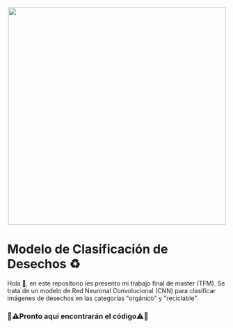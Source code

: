<div id="header" align="center">
  <img src="https://drive.usercontent.google.com/download?id=15mRFqDO9-oSql1uuTNO56G_l2GMotpy4" width="500"/>
</div>

# Modelo de Clasificación de Desechos ♻

Hola 👋, en este repositorio les presento mi trabajo final de master (TFM). Se trata de un modelo de Red Neuronal Convolucional (CNN) para clasificar imágenes de desechos en las categorías "orgánico" y "reciclable".

### **🚧⚠️Pronto aquí encontrarán el código⚠️🚧**
